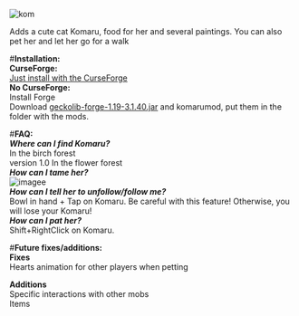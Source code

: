 ![kom](https://user-images.githubusercontent.com/57834094/230729006-557b27c0-c314-4f88-bfd8-e26b77365701.png)
 

Adds a cute cat Komaru, food for her and several paintings. You can also pet her and let her go for a walk

#__Installation:__<br />
__CurseForge:__<br />
[Just install with the CurseForge](https://www.curseforge.com/minecraft/mc-mods/komaru-cat)<br />
__No CurseForge:__<br />
Install Forge<br />
Download [geckolib-forge-1.19-3.1.40.jar](https://www.curseforge.com/minecraft/mc-mods/geckolib/files/all?filter-status=1&filter-game-version=2020709689:7498) and komarumod, put them in the folder with the mods.

#__FAQ:__<br />
__*Where can I find Komaru?*__<br />
In the birch forest<br />
version 1.0 In the flower forest<br />
__*How can I tame her?*__<br />
![imagee](https://user-images.githubusercontent.com/57834094/230614259-a8132e9f-d6fa-41f3-96b1-a06a4c58240b.png)<br />
__*How can I tell her to unfollow/follow me?*__<br />
Bowl in hand + Tap on Komaru. Be careful with this feature! Otherwise, you will lose your Komaru!<br />
__*How can I pat her?*__<br />
Shift+RightClick on Komaru.


#__Future fixes/additions:__<br />
__Fixes__<br />
 Hearts animation for other players when petting

__Additions__<br />
Specific interactions with other mobs<br />
Items<br />
